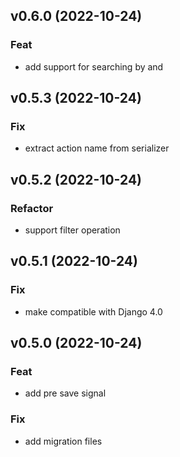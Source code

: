 ## v0.6.0 (2022-10-24)

### Feat

- add support for searching by  and

## v0.5.3 (2022-10-24)

### Fix

- extract action name from serializer

## v0.5.2 (2022-10-24)

### Refactor

- support filter operation

## v0.5.1 (2022-10-24)

### Fix

- make compatible with Django 4.0

## v0.5.0 (2022-10-24)

### Feat

- add pre save signal

### Fix

- add migration files

